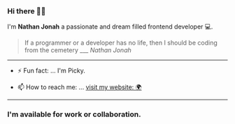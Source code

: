 ### Hi there 👋🏾

I'm **Nathan Jonah** a passionate and dream filled frontend developer 💻.
> If a programmer or a developer has no life, then I should be coding from the cemetery ___ *Nathan Jonah*
---
- ⚡ Fun fact: ... 
I'm Picky.

- 📫 How to reach me: ...
[visit my website: 🌍](https://www.jnathan.com.ng)
---
### I'm available for work or collaboration.

<!--
**Jumns/Jumns** is a ✨ _special_ ✨ repository because its `README.md` (this file) appears on your GitHub profile.

Here are some ideas to get you started:

- 🔭 I’m currently working on ...
- 🌱 I’m currently learning ...
- 👯 I’m looking to collaborate on ...
- 🤔 I’m looking for help with ...
- 💬 Ask me about ...
- 📫 How to reach me: ...
- 😄 Pronouns: ...
- ⚡ Fun fact: ...
-->

